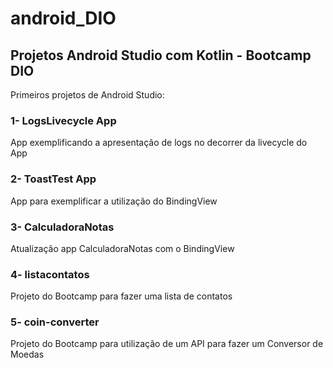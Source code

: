 # android_DIO
## Projetos Android Studio com Kotlin - Bootcamp DIO

Primeiros projetos de Android Studio:

### 1- LogsLivecycle App
App exemplificando a apresentação de logs no decorrer da livecycle do App

### 2- ToastTest App
App para exemplificar a utilização do BindingView

### 3- CalculadoraNotas 
Atualização app CalculadoraNotas com o BindingView

### 4- listacontatos 
Projeto do Bootcamp para fazer uma lista de contatos

### 5- coin-converter 
Projeto do Bootcamp para utilização de um API para fazer um Conversor de Moedas
